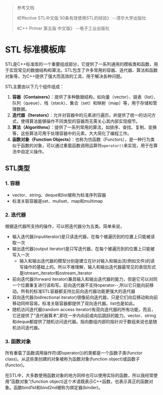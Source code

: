 > 参考文档
>
> 《Effective STL中文版 50条有效使用STL的经验》		--清华大学出版社
>
> 《C++ Primer 第五版 中文版》						--电子工业出版社

# STL 标准模板库

STL是C++标准库的一个重要组成部分，它提供了一系列通用的模板类和函数，用于实现常见的数据结构和算法。STL包含了许多常用的容器、迭代器、算法和函数对象等，为C++提供了强大而高效的工具，用于解决各种问题。

STL主要由以下几个组件组成：

1. **容器（Containers）**：提供了多种数据结构，如向量（vector）、链表（list）、队列（queue）、栈（stack）、集合（set）和映射（map）等，用于存储和管理数据。
2. **迭代器（Iterators）**：允许对容器中的元素进行遍历，并提供了统一的访问方式，使得算法能够操作不同类型的容器而无需关心其内部实现细节。
3. **算法（Algorithms）**：提供了一系列常用的算法，如排序、查找、复制、变换等，这些算法可用于处理容器中的元素，大大简化了编程工作。
4. **函数对象（Function Objects）**：也称为仿函数（Functors），是一种行为类似于函数的对象，可以通过重载函数调用运算符`operator()`来实现，用于在算法中自定义操作。

## STL类型

### 1. 容器

* vector、string、deque和list被称为标准序列容器
* 标准关联容器是set、muliset、map和multimap

### 2. 迭代器

根据迭代器所支持的操作，可以把迭代器分为五类。简单来说，

* 输入迭代器(inputiterator)是只读迭代器，在每个被遍历到的位置上只能被读取一次
* 输出迭代器(output iterator)是只写迭代器，在每个被遍历到的位置上只能被写入一次
  * 输入和输出迭代器的模型分别是建立在针对输入和输出流(例如文件)的读写操作的基础上的。所以不难理解，输入和输出迭代器最常见的表现形式是istream_iterator和ostream_iterator
* 前向迭代器(forward iterator)兼具输入和输出迭代器的能力，但是它可以对同一个位置重复进行读和写。前向迭代器不支持operator--,所以它只能向前移动。所有的标准STL容器都支持比前向迭代器功能更强大的迭代器
* 双向迭代器(bidirectional iterator)很像前向迭代器，只是它们向后移动和向前移动同样容易。标准关联容器都提供了双向迭代器。list也是如此。
* 随机访问迭代器(random access iterator)有双向迭代器的所有功能，而且，它还提供了“迭代器算术”,即在一步内向前或向后跳跃的能力。vector、string和deque都提供了随机访问迭代器。指向数组内部的指针对于数组来说也是随机访问迭代器。

### 3. 函数对象

所有重载了函数调用操作符(即operator())的类都是一个函数子类(functor class)。从这些类创建的对象被称为函数对象(function object)或函数子(functor)。

在STL中，大多数使用函数对象的地方同样也可以使用实际的函数，所以我经常使用“函数对象”(function object)这个术语既表示C++函数，也表示真正的函数对象。函数bind1st和bind2nd被称为绑定器(binder)。